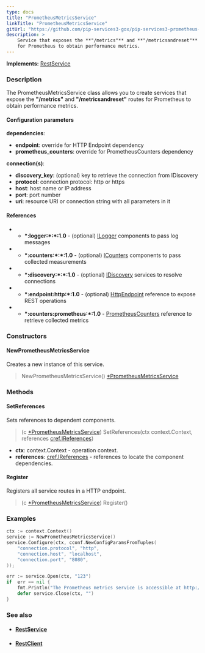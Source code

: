 ```yaml
---
type: docs
title: "PrometheusMetricsService"
linkTitle: "PrometheusMetricsService"
gitUrl: "https://github.com/pip-services3-gox/pip-services3-prometheus-gox"
description: >
    Service that exposes the **"/metrics"** and **"/metricsandreset"** routes 
    for Prometheus to obtain performance metrics.
---
```


**Implements:** [RestService](../../../rpc/services/rest_service)

### Description

The PrometheusMetricsService class allows you to create services that expose the **"/metrics"** and **"/metricsandreset"** routes for Prometheus to obtain performance metrics.

#### Configuration parameters

**dependencies**:
- **endpoint**: override for HTTP Endpoint dependency
- **prometheus_counters**: override for PrometheusCounters dependency

**connection(s)**:
- **discovery_key**: (optional) key to retrieve the connection from IDiscovery
- **protocol**: connection protocol: http or https
- **host**: host name or IP address
- **port**: port number
- **uri**: resource URI or connection string with all parameters in it


#### References
 * - **\*:logger:\*:\*:1.0** - (optional) [ILogger](../../../components/log/ilogger) components to pass log messages
 * - **\*:counters:\*:\*:1.0** - (optional) [ICounters](../../../components/count/icounters) components to pass collected measurements
 * - **\*:discovery:\*:\*:1.0** - (optional) [IDiscovery](../../../components/connect/idiscovery) services to resolve connections
 * - **\*:endpoint:http:\*:1.0** - (optional) [HttpEndpoint](../../../rpc/services/http_endpoint) reference to expose REST operations
 * - **\*:counters:prometheus:\*:1.0** - [PrometheusCounters](../../count/prometheus_counters) reference to retrieve collected metrics


### Constructors

#### NewPrometheusMetricsService
Creates a new instance of this service.

> NewPrometheusMetricsService() [*PrometheusMetricsService]()


### Methods

#### SetReferences
Sets references to dependent components.

> (c [*PrometheusMetricsService]()) SetReferences(ctx context.Context, references [cref.IReferences](../../../commons/refer/ireferences))

- **ctx**: context.Context - operation context.
- **references**: [cref.IReferences](../../../commons/refer/ireferences) - references to locate the component dependencies. 

#### Register
Registers all service routes in a HTTP endpoint.

> (c [*PrometheusMetricsService]()) Register()

### Examples

```go
ctx := context.Context()
service := NewPrometheusMetricsService()
service.Configure(ctx, cconf.NewConfigParamsFromTuples(
    "connection.protocol", "http",
    "connection.host", "localhost",
    "connection.port", "8080",
));

err := service.Open(ctx, "123")
if  err == nil {
    fmt.Println("The Prometheus metrics service is accessible at http://localhost:8080/metrics");
    defer service.Close(ctx, "")
}
```

### See also
- #### [RestService](../../../rpc/services/rest_service)
- #### [RestClient](../../../rpc/clients/rest_client)

